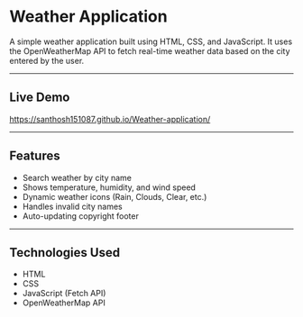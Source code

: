 # Weather Application

A simple weather application built using HTML, CSS, and JavaScript. It uses the OpenWeatherMap API to fetch real-time weather data based on the city entered by the user.

---

## Live Demo

https://santhosh151087.github.io/Weather-application/

---

## Features

- Search weather by city name  
- Shows temperature, humidity, and wind speed  
- Dynamic weather icons (Rain, Clouds, Clear, etc.)  
- Handles invalid city names  
- Auto-updating copyright footer

---

## Technologies Used

- HTML  
- CSS  
- JavaScript (Fetch API)  
- OpenWeatherMap API






